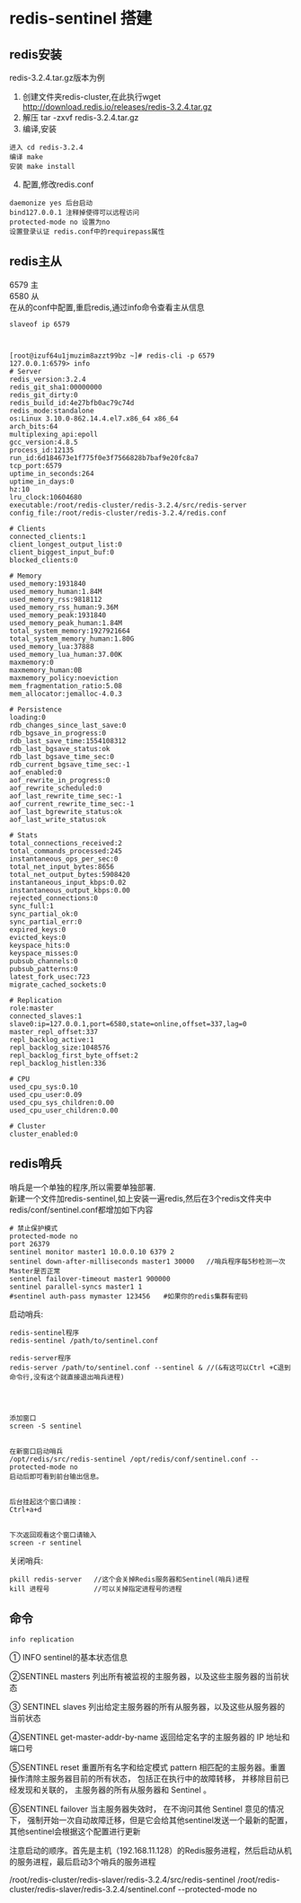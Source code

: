 # redis-sentinel 搭建
## redis安装
redis-3.2.4.tar.gz版本为例
1. 创建文件夹redis-cluster,在此执行wget http://download.redis.io/releases/redis-3.2.4.tar.gz
2. 解压 tar -zxvf redis-3.2.4.tar.gz
3. 编译,安装
```
进入 cd redis-3.2.4
编译 make
安装 make install
```
4. 配置,修改redis.conf
```
daemonize yes 后台启动
bind127.0.0.1 注释掉使得可以远程访问
protected-mode no 设置为no
设置登录认证 redis.conf中的requirepass属性
```


## redis主从
6579 主  
6580 从  
在从的conf中配置,重启redis,通过info命令查看主从信息
```
slaveof ip 6579



[root@izuf64u1jmuzim8azzt99bz ~]# redis-cli -p 6579
127.0.0.1:6579> info
# Server
redis_version:3.2.4
redis_git_sha1:00000000
redis_git_dirty:0
redis_build_id:4e27bfb0ac79c74d
redis_mode:standalone
os:Linux 3.10.0-862.14.4.el7.x86_64 x86_64
arch_bits:64
multiplexing_api:epoll
gcc_version:4.8.5
process_id:12135
run_id:6d184673e1f775f0e3f7566828b7baf9e20fc8a7
tcp_port:6579
uptime_in_seconds:264
uptime_in_days:0
hz:10
lru_clock:10604680
executable:/root/redis-cluster/redis-3.2.4/src/redis-server
config_file:/root/redis-cluster/redis-3.2.4/redis.conf

# Clients
connected_clients:1
client_longest_output_list:0
client_biggest_input_buf:0
blocked_clients:0

# Memory
used_memory:1931840
used_memory_human:1.84M
used_memory_rss:9818112
used_memory_rss_human:9.36M
used_memory_peak:1931840
used_memory_peak_human:1.84M
total_system_memory:1927921664
total_system_memory_human:1.80G
used_memory_lua:37888
used_memory_lua_human:37.00K
maxmemory:0
maxmemory_human:0B
maxmemory_policy:noeviction
mem_fragmentation_ratio:5.08
mem_allocator:jemalloc-4.0.3

# Persistence
loading:0
rdb_changes_since_last_save:0
rdb_bgsave_in_progress:0
rdb_last_save_time:1554108312
rdb_last_bgsave_status:ok
rdb_last_bgsave_time_sec:0
rdb_current_bgsave_time_sec:-1
aof_enabled:0
aof_rewrite_in_progress:0
aof_rewrite_scheduled:0
aof_last_rewrite_time_sec:-1
aof_current_rewrite_time_sec:-1
aof_last_bgrewrite_status:ok
aof_last_write_status:ok

# Stats
total_connections_received:2
total_commands_processed:245
instantaneous_ops_per_sec:0
total_net_input_bytes:8656
total_net_output_bytes:5908420
instantaneous_input_kbps:0.02
instantaneous_output_kbps:0.00
rejected_connections:0
sync_full:1
sync_partial_ok:0
sync_partial_err:0
expired_keys:0
evicted_keys:0
keyspace_hits:0
keyspace_misses:0
pubsub_channels:0
pubsub_patterns:0
latest_fork_usec:723
migrate_cached_sockets:0

# Replication
role:master
connected_slaves:1
slave0:ip=127.0.0.1,port=6580,state=online,offset=337,lag=0
master_repl_offset:337
repl_backlog_active:1
repl_backlog_size:1048576
repl_backlog_first_byte_offset:2
repl_backlog_histlen:336

# CPU
used_cpu_sys:0.10
used_cpu_user:0.09
used_cpu_sys_children:0.00
used_cpu_user_children:0.00

# Cluster
cluster_enabled:0
```


## redis哨兵
哨兵是一个单独的程序,所以需要单独部署.  
新建一个文件加redis-sentinel,如上安装一遍redis,然后在3个redis文件夹中redis/conf/sentinel.conf都增加如下内容
```
# 禁止保护模式
protected-mode no
port 26379
sentinel monitor master1 10.0.0.10 6379 2
sentinel down-after-milliseconds master1 30000   //哨兵程序每5秒检测一次Master是否正常
sentinel failover-timeout master1 900000
sentinel parallel-syncs master1 1
#sentinel auth-pass mymaster 123456　　#如果你的redis集群有密码
```

启动哨兵:
```
redis-sentinel程序
redis-sentinel /path/to/sentinel.conf

redis-server程序
redis-server /path/to/sentinel.conf --sentinel & //(&有这可以Ctrl +C退到命令行,没有这个就直接退出哨兵进程)




添加窗口
screen -S sentinel


在新窗口启动哨兵
/opt/redis/src/redis-sentinel /opt/redis/conf/sentinel.conf --protected-mode no
启动后即可看到前台输出信息。


后台挂起这个窗口请按：
Ctrl+a+d


下次返回观看这个窗口请输入
screen -r sentinel

```

关闭哨兵:
```
pkill redis-server   //这个会关掉Redis服务器和Sentinel(哨兵)进程
kill 进程号           //可以关掉指定进程号的进程
```

## 命令
```
info replication
```

① INFO
    sentinel的基本状态信息

②SENTINEL masters
   列出所有被监视的主服务器，以及这些主服务器的当前状态

③ SENTINEL slaves
   列出给定主服务器的所有从服务器，以及这些从服务器的当前状态

④SENTINEL get-master-addr-by-name
    返回给定名字的主服务器的 IP 地址和端口号

⑤SENTINEL reset
    重置所有名字和给定模式 pattern 相匹配的主服务器。重置操作清除主服务器目前的所有状态， 包括正在执行中的故障转移， 并移除目前已经发现和关联的， 主服务器的所有从服务器和 Sentinel 。

⑥SENTINEL failover
   当主服务器失效时， 在不询问其他 Sentinel 意见的情况下， 强制开始一次自动故障迁移，但是它会给其他sentinel发送一个最新的配置，其他sentinel会根据这个配置进行更新
   
   
注意启动的顺序。首先是主机（192.168.11.128）的Redis服务进程，然后启动从机的服务进程，最后启动3个哨兵的服务进程


/root/redis-cluster/redis-slaver/redis-3.2.4/src/redis-sentinel /root/redis-cluster/redis-slaver/redis-3.2.4/sentinel.conf --protected-mode no